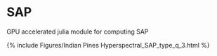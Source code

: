 # SAP

GPU accelerated julia module for computing SAP

{% include Figures/Indian Pines Hyperspectral_SAP_type_q_3.html %}
